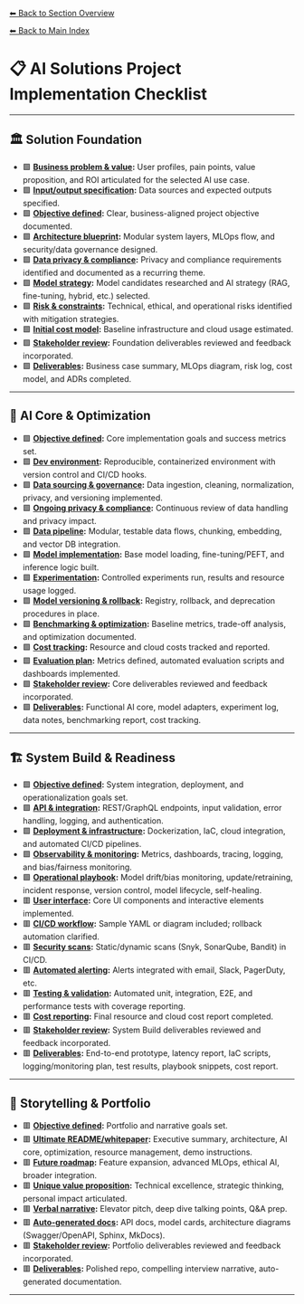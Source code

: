 [⬅ Back to Section Overview](README.md)

[⬅ Back to Main Index](../INDEX.md)

# 📋 AI Solutions Project Implementation Checklist

---

## 🏛️ Solution Foundation

- 🟩 **[Business problem & value](foundation/Business_Problem_Value.md):** User profiles, pain points, value proposition, and ROI articulated for the selected AI use case.
- 🟩 **[Input/output specification](foundation/Business_Problem_Value.md):** Data sources and expected outputs specified.
- 🟩 **[Objective defined](foundation/Objective.md):** Clear, business-aligned project objective documented.
- 🟩 **[Architecture blueprint](foundation/Architecture_Blueprint.md):** Modular system layers, MLOps flow, and security/data governance designed.
- 🟩 **[Data privacy & compliance](foundation/Architecture_Blueprint.md):** Privacy and compliance requirements identified and documented as a recurring theme.
- 🟩 **[Model strategy](foundation/Model_Strategy.md):** Model candidates researched and AI strategy (RAG, fine-tuning, hybrid, etc.) selected.
- 🟩 **[Risk & constraints](foundation/Risk_Constraints.md):** Technical, ethical, and operational risks identified with mitigation strategies.
- 🟩 **[Initial cost model](foundation/Deliverables.md):** Baseline infrastructure and cloud usage estimated.
- 🟩 **[Stakeholder review](foundation/Deliverables.md):** Foundation deliverables reviewed and feedback incorporated.
- 🟩 **[Deliverables](foundation/Deliverables.md):** Business case summary, MLOps diagram, risk log, cost model, and ADRs completed.

---

## 🧠 AI Core & Optimization

- 🟩 **[Objective defined](core/Objective.md):** Core implementation goals and success metrics set.
- 🟩 **[Dev environment](core/Dev_Environment_Data.md):** Reproducible, containerized environment with version control and CI/CD hooks.
- 🟩 **[Data sourcing & governance](core/Dev_Environment_Data.md):** Data ingestion, cleaning, normalization, privacy, and versioning implemented.
- 🟩 **[Ongoing privacy & compliance](core/Dev_Environment_Data.md):** Continuous review of data handling and privacy impact.
- 🟩 **[Data pipeline](core/Data_Pipeline_Processing.md):** Modular, testable data flows, chunking, embedding, and vector DB integration.
- 🟩 **[Model implementation](core/Model_Implementation_Experimentation.md):** Base model loading, fine-tuning/PEFT, and inference logic built.
- 🟩 **[Experimentation](core/Model_Implementation_Experimentation.md):** Controlled experiments run, results and resource usage logged.
- 🟩 **[Model versioning & rollback](core/Model_Implementation_Experimentation.md):** Registry, rollback, and deprecation procedures in place.
- 🟩 **[Benchmarking & optimization](core/Benchmarking_Optimization.md):** Baseline metrics, trade-off analysis, and optimization documented.
- 🟩 **[Cost tracking](core/Benchmarking_Optimization.md):** Resource and cloud costs tracked and reported.
- 🟩 **[Evaluation plan](core/Evaluation_Plan.md):** Metrics defined, automated evaluation scripts and dashboards implemented.
- 🟩 **[Stakeholder review](core/Deliverables.md):** Core deliverables reviewed and feedback incorporated.
- 🟩 **[Deliverables](core/Deliverables.md):** Functional AI core, model adapters, experiment log, data notes, benchmarking report, cost tracking.

---

## 🏗️ System Build & Readiness

- 🟩 **[Objective defined](build/Objective.md):** System integration, deployment, and operationalization goals set.
- 🟩 **[API & integration](build/API_Integration.md):** REST/GraphQL endpoints, input validation, error handling, logging, and authentication.
- 🟩 **[Deployment & infrastructure](build/Deployment_Infrastructure.md):** Dockerization, IaC, cloud integration, and automated CI/CD pipelines.
- 🟩 **[Observability & monitoring](build/Observability_Monitoring.md):** Metrics, dashboards, tracing, logging, and bias/fairness monitoring.
- 🟩 **[Operational playbook](build/Operational_Playbook.md):** Model drift/bias monitoring, update/retraining, incident response, version control, model lifecycle, self-healing.
- 🟥 **[User interface](build/User_Interface.md):** Core UI components and interactive elements implemented.
- 🟥 **[CI/CD workflow](build/Deployment_Infrastructure.md):** Sample YAML or diagram included; rollback automation clarified.
- 🟥 **[Security scans](build/Deployment_Infrastructure.md):** Static/dynamic scans (Snyk, SonarQube, Bandit) in CI/CD.
- 🟥 **[Automated alerting](build/Observability_Monitoring.md):** Alerts integrated with email, Slack, PagerDuty, etc.
- 🟥 **[Testing & validation](build/Testing_Validation.md):** Automated unit, integration, E2E, and performance tests with coverage reporting.
- 🟥 **[Cost reporting](build/Deliverables.md):** Final resource and cloud cost report completed.
- 🟥 **[Stakeholder review](build/Deliverables.md):** System Build deliverables reviewed and feedback incorporated.
- 🟥 **[Deliverables](build/Deliverables.md):** End-to-end prototype, latency report, IaC scripts, logging/monitoring plan, test results, playbook snippets, cost report.

---

## 🌟 Storytelling & Portfolio

- 🟥 **[Objective defined](portfolio/Objective.md):** Portfolio and narrative goals set.
- 🟥 **[Ultimate README/whitepaper](portfolio/Ultimate_README.md):** Executive summary, architecture, AI core, optimization, resource management, demo instructions.
- 🟥 **[Future roadmap](portfolio/Future_Roadmap.md):** Feature expansion, advanced MLOps, ethical AI, broader integration.
- 🟥 **[Unique value proposition](portfolio/Unique_Value.md):** Technical excellence, strategic thinking, personal impact articulated.
- 🟥 **[Verbal narrative](portfolio/Verbal_Narrative.md):** Elevator pitch, deep dive talking points, Q&A prep.
- 🟥 **[Auto-generated docs](portfolio/Deliverables.md):** API docs, model cards, architecture diagrams (Swagger/OpenAPI, Sphinx, MkDocs).
- 🟥 **[Stakeholder review](portfolio/Deliverables.md):** Portfolio deliverables reviewed and feedback incorporated.
- 🟥 **[Deliverables](portfolio/Deliverables.md):** Polished repo, compelling interview narrative, auto-generated documentation.

---